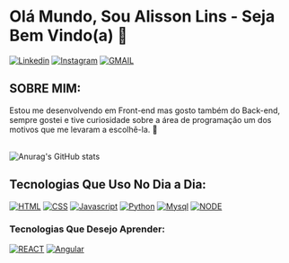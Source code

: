 # Olá Mundo, Sou Alisson Lins - Seja Bem Vindo(a) 👋
[![Linkedin](https://img.shields.io/badge/LinkedIn-0077B5?style=for-the-badge&logo=linkedin&logoColor=white)](https://www.linkedin.com/in/alissonlinss/)
[![Instagram](https://img.shields.io/badge/Instagram-E4405F?style=for-the-badge&logo=instagram&logoColor=white)](https://www.instagram.com/alissonlnss_/)
[![GMAIL](https://img.shields.io/badge/Gmail-D14836?style=for-the-badge&logo=gmail&logoColor=white)](mailto:alissonlinsbispo@gmail.com)
## SOBRE MIM:
Estou me desenvolvendo em Front-end mas gosto também do Back-end, sempre gostei e tive curiosidade sobre a área de programação um dos motivos que me levaram a escolhê-la. 🚀 
<br><br>

![Anurag's GitHub stats](https://github-readme-stats.vercel.app/api?username=AlissonLins&show_icons=true&theme=merko)
 
## Tecnologias Que Uso No Dia a Dia:
[![HTML](https://img.shields.io/badge/HTML5-E34F26?style=for-the-badge&logo=html5&logoColor=white)]()
[![CSS](https://img.shields.io/badge/CSS3-1572B6?style=for-the-badge&logo=css3&logoColor=white)]()
[![Javascript](https://img.shields.io/badge/JavaScript-F7DF1E?style=for-the-badge&logo=javascript&logoColor=black)]()
[![Python](https://img.shields.io/badge/PYTHON-005C84?style=for-the-badge&logo=Python&logoColor=white)]()
[![Mysql](https://img.shields.io/badge/MySQL-005C84?style=for-the-badge&logo=mysql&logoColor=white)]()
[![NODE](https://img.shields.io/badge/Node.js-43853D?style=for-the-badge&logo=node.js&logoColor=white)]()

   
 ### Tecnologias Que Desejo Aprender:
 [![REACT](https://img.shields.io/badge/React-20232A?style=for-the-badge&logo=react&logoColor=61DAFB)]()
 [![Angular](https://img.shields.io/badge/Angular-DD0031?style=for-the-badge&logo=angular&logoColor=white)]()
 
  
